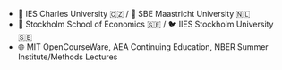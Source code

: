   - 🐣 IES Charles University 🇨🇿 / 🐥 SBE Maastricht University 🇳🇱
  - 🐔 Stockholm School of Economics 🇸🇪 / 🐦 IIES Stockholm University 🇸🇪
  - 🌐 MIT OpenCourseWare, AEA Continuing Education, NBER Summer Institute/Methods Lectures
